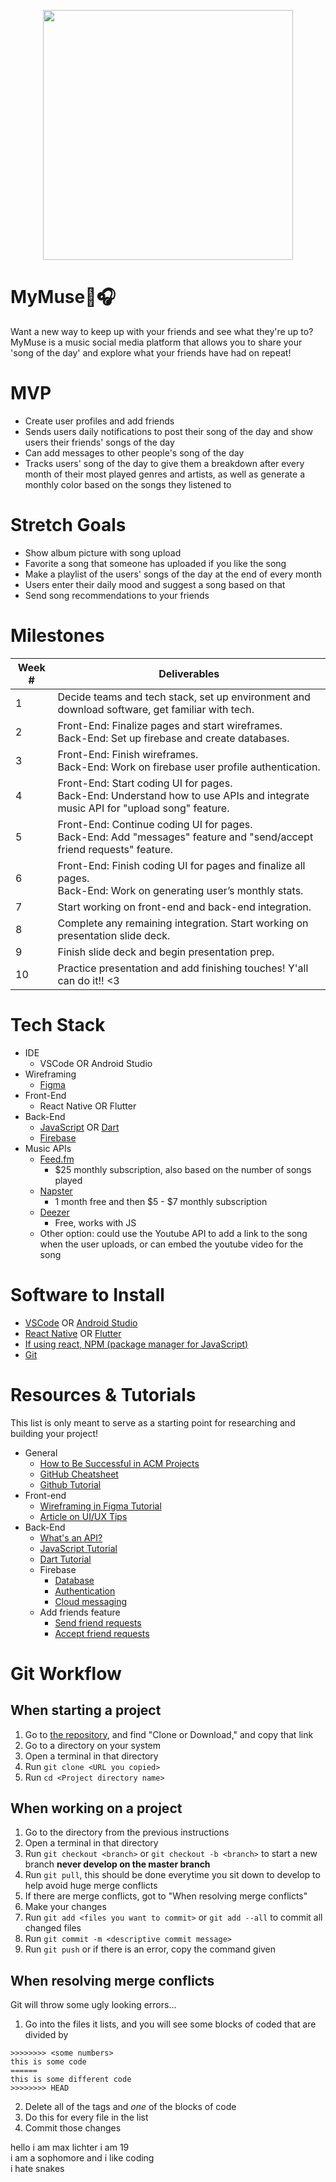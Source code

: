 <p align="center">
<img src="https://64.media.tumblr.com/2248bb1808b32038f6d427b6e573104d/tumblr_mwvyon1D6U1qenwiuo3_400.gifv" width="400">
  </p>
  
# MyMuse🎵🎧
Want a new way to keep up with your friends and see what they're up to? MyMuse is a music social media platform that allows you to share your 'song of the day' and explore what your friends have had on repeat!

# MVP
  - Create user profiles and add friends
  - Sends users daily notifications to post their song of the day and show users their friends' songs of the day
  - Can add messages to other people's song of the day
  - Tracks users' song of the day to give them a breakdown after every month of their most played genres and artists, as well as generate a monthly color       based on the songs they listened to

# Stretch Goals
  - Show album picture with song upload
  - Favorite a song that someone has uploaded if you like the song
  - Make a playlist of the users' songs of the day at the end of every month
  - Users enter their daily mood and suggest a song based on that
  - Send song recommendations to your friends

# Milestones
| Week # | Deliverables |
|--------|--------------|
| 1      | Decide teams and tech stack, set up environment and download software, get familiar with tech.                                  |                                                             
| 2      | Front-End: Finalize pages and start wireframes.<br />Back-End: Set up firebase and create databases.                                     |
| 3      | Front-End: Finish wireframes.<br />Back-End: Work on firebase user profile authentication.                                      |
| 4      | Front-End: Start coding UI for pages.<br />Back-End: Understand how to use APIs and integrate music API for "upload song" feature.                                            |
| 5      | Front-End: Continue coding UI for pages.<br />Back-End: Add "messages" feature and "send/accept friend requests" feature.        |
| 6      | Front-End: Finish coding UI for pages and finalize all pages. <br />Back-End: Work on generating user’s monthly stats.                            |
| 7      | Start working on front-end and back-end integration.                                                                                     |             
| 8      | Complete any remaining integration. Start working on presentation slide deck.                                                               |
| 9      | Finish slide deck and begin presentation prep.                                                                          |
| 10      | Practice presentation and add finishing touches! Y'all can do it!! <3                                                                           |

# Tech Stack
- IDE
  - VSCode OR Android Studio
- Wireframing
  - [Figma](https://www.figma.com)
- Front-End
  - React Native OR Flutter
- Back-End
  - [JavaScript](https://developer.mozilla.org/en-US/docs/Web/JavaScript) OR [Dart](https://dart.dev/guides)
  - [Firebase](https://firebase.google.com)
- Music APIs
  - [Feed.fm](https://www.feed.fm/music-api) 
    - $25 monthly subscription, also based on the number of songs played
  - [Napster](https://developer.prod.napster.com/) 
    - 1 month free and then $5 - $7 monthly subscription
  - [Deezer](https://rapidapi.com/deezerdevs/api/deezer-1)
    - Free, works with JS
  - Other option: could use the Youtube API to add a link to the song when the user       uploads, or can embed the youtube video for the song

# Software to Install
  - [VSCode](https://code.visualstudio.com/download) OR [Android Studio](https://developer.android.com/studio/?gclid=CjwKCAjw1ICZBhAzEiwAFfvFhOI2mIVEdKQy8u5hDkP2mG216Ll84NxMqnrRxqC5zJ5piPUV05VrxRoCTx0QAvD_BwE&gclsrc=aw.ds)
  - [React Native](https://reactnative.dev/docs/environment-setup) OR [Flutter](https://docs.flutter.dev/get-started/install)
  - [If using react, NPM (package manager for JavaScript)](https://www.npmjs.com)
  - [Git](https://git-scm.com/downloads)
  
# Resources & Tutorials
This list is only meant to serve as a starting point for researching and building your project!
- General
  - [How to Be Successful in ACM Projects](https://docs.google.com/document/d/18Zi3DrKG5e6g5Bojr8iqxIu6VIGl86YBSFlsnJnlM88)
  - [GitHub Cheatsheet](https://education.github.com/git-cheat-sheet-education.pdf)
  - [Github Tutorial](https://youtu.be/USjZcfj8yxE)
- Front-end 
  - [Wireframing in Figma Tutorial](https://www.youtube.com/watch?v=FTFaQWZBqQ8)
  - [Article on UI/UX Tips](https://www.uxpin.com/studio/blog/guide-design-consistency-best-practices-ui-ux-designers/)
- Back-End
  - [What's an API?](https://www.youtube.com/watch?v=SLwpqD8n3d0)
  - [JavaScript Tutorial](https://www.youtube.com/watch?v=W6NZfCO5SIk)
  - [Dart Tutorial](https://www.youtube.com/watch?v=veMhOYRib9o)
  - Firebase
    - [Database](https://firebase.google.com/docs/database)
    - [Authentication](https://firebase.google.com/docs/auth)
    - [Cloud messaging](https://firebase.google.com/docs/cloud-messaging)
  - Add friends feature 
    - [Send friend requests](https://youtu.be/iNamDuGAfhQ)
    - [Accept friend requests](https://youtu.be/PTAyxkCl7g4)
    
# Git Workflow	
## When starting a project	
1. Go to [the repository](https://github.com/acm-projects/MyMuse), and find "Clone or Download," and copy that link	
1. Go to a directory on your system	
1. Open a terminal in that directory	
1. Run `git clone <URL you copied>`	
1. Run `cd <Project directory name>`	
## When working on a project	
1. Go to the directory from the previous instructions	
1. Open a terminal in that directory	
1. Run `git checkout <branch>` or `git checkout -b <branch>` to start a new branch **never develop on the master branch**	
1. Run `git pull`, this should be done everytime you sit down to develop to help avoid huge merge conflicts	
1. If there are merge conflicts, got to "When resolving merge conflicts"	
1. Make your changes	
1. Run `git add <files you want to commit>` or `git add --all` to commit all changed files	
1. Run `git commit -m <descriptive commit message>`	
1. Run `git push` or if there is an error, copy the command given	
## When resolving merge conflicts	
   Git will throw some ugly looking errors...	
1. Go into the files it lists, and you will see some blocks of coded that are divided by	
```	
>>>>>>>> <some numbers>	
this is some code	
======	
this is some different code	
>>>>>>>> HEAD	
```	
2. Delete all of the tags and *one* of the blocks of code	
3. Do this for every file in the list	
4. Commit those changes	

hello i am max lichter i am 19 <br>
i am a sophomore and i like coding <br>
i hate snakes